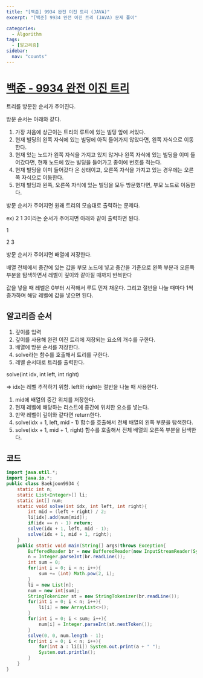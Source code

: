 ```yaml
---
title: "[백준] 9934 완전 이진 트리 (JAVA)"
excerpt: "[백준] 9934 완전 이진 트리 (JAVA) 문제 풀이"

categories:
  - Algorithm
tags:
  - [알고리즘]
sidebar:
  nav: "counts"
---
```


# [백준 - 9934 완전 이진 트리](https://www.acmicpc.net/problem/9934)

트리를 방문한 순서가 주어진다.

방문 순서는 아래와 같다.

1. 가장 처음에 상근이는 트리의 루트에 있는 빌딩 앞에 서있다.
2. 현재 빌딩의 왼쪽 자식에 있는 빌딩에 아직 들어가지 않았다면, 왼쪽 자식으로 이동한다.
3. 현재 있는 노드가 왼쪽 자식을 가지고 있지 않거나 왼쪽 자식에 있는 빌딩을 이미 들어갔다면, 현재 노드에 있는 빌딩을 들어가고 종이에 번호를 적는다.
4. 현재 빌딩을 이미 들어갔다 온 상태이고, 오른쪽 자식을 가지고 있는 경우에는 오른쪽 자식으로 이동한다.
5. 현재 빌딩과 왼쪽, 오른쪽 자식에 있는 빌딩을 모두 방문했다면, 부모 노드로 이동한다.

방문 순서가 주어지면 원래 트리의 모습대로 출력하는 문제다.

ex) 2 1 3이라는 순서가 주어지면 아래와 같이 출력하면 된다.

1

2 3

방문 순서가 주어지면 배열에 저장한다.

배열 전체에서 중간에 있는 값을 부모 노드에 넣고 중간을 기준으로 왼쪽 부분과 오른쪽 부분을 탐색하면서 레벨이 깊이와 같아질 때까지 반복한다

값을 넣을 때 레벨은 0부터 시작해서 루트 먼저 채운다. 그리고 절반을 나눌 때마다 1씩 증가하며 해당 레벨에 값을 넣으면 된다.

## 알고리즘 순서

1. 깊이를 입력
2. 깊이를 사용해 완전 이진 트리에 저장되는 요소의 개수를 구한다.
3. 배열에 방문 순서를 저장한다.
4. solve라는 함수를 호출해서 트리를 구한다.
5. 레벨 순서대로 트리를 출력한다.

solve(int idx, int left, int right)

⇒ idx는 레벨 추적하기 위함. left와 right는 절반을 나눌 때 사용한다.

1. mid에 배열의 중간 위치를 저장한다.
2. 현재 레벨에 해당하는 리스트에 중간에 위치한 요소를 넣는다.
3. 만약 레벨이 깊이와 같다면 return한다.
4. solve(idx + 1, left, mid - 1) 함수를 호출해서 전체 배열의 왼쪽 부분을 탐색한다.
5. solve(idx + 1, mid + 1, right) 함수를 호출해서 전체 배열의 오른쪽 부분을 탐색한다.

## 코드

```java
import java.util.*;
import java.io.*;
public class Baekjoon9934 {
    static int n;
    static List<Integer>[] li;
    static int[] num;
    static void solve(int idx, int left, int right){
        int mid = (left + right) / 2;
        li[idx].add(num[mid]);
        if(idx == n - 1) return;
        solve(idx + 1, left, mid - 1);
        solve(idx + 1, mid + 1, right);
    }
    public static void main(String[] args)throws Exception{
        BufferedReader br = new BufferedReader(new InputStreamReader(System.in));
        n = Integer.parseInt(br.readLine());
        int sum = 0;
        for(int i = 0; i < n; i++){
            sum += (int) Math.pow(2, i);
        }
        li = new List[n];
        num = new int[sum];
        StringTokenizer st = new StringTokenizer(br.readLine());
        for(int i = 0; i < n; i++){
            li[i] = new ArrayList<>();
        }
        for(int i = 0; i < sum; i++){
            num[i] = Integer.parseInt(st.nextToken());
        }
        solve(0, 0, num.length - 1);
        for(int i = 0; i < n; i++){
            for(int a : li[i]) System.out.print(a + " ");
            System.out.println();
        }
    }
}
```
